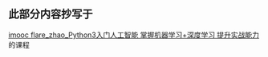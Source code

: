 ## 此部分内容抄写于

[imooc flare_zhao_Python3入门人工智能
掌握机器学习+深度学习 提升实战能力](https://coding.imooc.com/learn/list/418.html) 的课程
